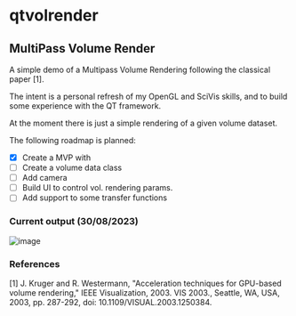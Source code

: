 # qtvolrender

## MultiPass Volume Render

A simple demo of a Multipass Volume Rendering following the classical paper [1].

The intent is a personal refresh of my OpenGL and SciVis skills, and to build some experience with the QT framework.

At the moment there is just a simple rendering of a given volume dataset.

The following roadmap is planned:
- [x] Create a MVP with 
- [ ] Create a volume data class
- [ ] Add camera
- [ ] Build UI to control vol. rendering params.
- [ ] Add support to some transfer functions

### Current output (30/08/2023)
![image](https://github.com/luizfnetto/qtvolrender/assets/7663523/8994046b-32ae-43e7-841f-68f96e4c0c85)

### References

[1] J. Kruger and R. Westermann, "Acceleration techniques for GPU-based volume rendering," IEEE Visualization, 2003. VIS 2003., Seattle, WA, USA, 2003, pp. 287-292, doi: 10.1109/VISUAL.2003.1250384.
